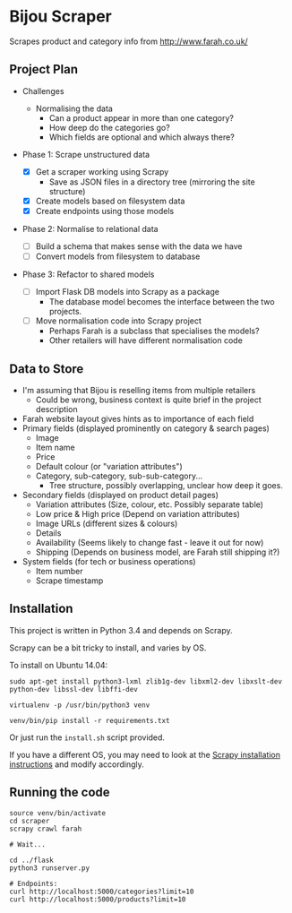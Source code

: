 Bijou Scraper
=============
Scrapes product and category info from http://www.farah.co.uk/


Project Plan
------------
- Challenges
  - Normalising the data
    - Can a product appear in more than one category?
    - How deep do the categories go?
    - Which fields are optional and which always there?

- Phase 1: Scrape unstructured data
  - [x] Get a scraper working using Scrapy
    - Save as JSON files in a directory tree (mirroring the site structure)
  - [x] Create models based on filesystem data
  - [x] Create endpoints using those models

- Phase 2: Normalise to relational data
  - [ ] Build a schema that makes sense with the data we have
  - [ ] Convert models from filesystem to database

- Phase 3: Refactor to shared models
  - [ ] Import Flask DB models into Scrapy as a package
    - The database model becomes the interface between the two projects.
  - [ ] Move normalisation code into Scrapy project
    - Perhaps Farah is a subclass that specialises the models?
    - Other retailers will have different normalisation code


Data to Store
-------------
- I'm assuming that Bijou is reselling items from multiple retailers
  - Could be wrong, business context is quite brief in the project description
- Farah website layout gives hints as to importance of each field
- Primary fields (displayed prominently on category & search pages)
  - Image
  - Item name
  - Price
  - Default colour (or "variation attributes")
  - Category, sub-category, sub-sub-category...
    - Tree structure, possibly overlapping, unclear how deep it goes.
- Secondary fields (displayed on product detail pages)
  - Variation attributes (Size, colour, etc. Possibly separate table)
  - Low price & High price (Depend on variation attributes)
  - Image URLs (different sizes & colours)
  - Details
  - Availability (Seems likely to change fast - leave it out for now)
  - Shipping (Depends on business model, are Farah still shipping it?)
- System fields (for tech or business operations)
  - Item number
  - Scrape timestamp


Installation
------------
This project is written in Python 3.4 and depends on Scrapy.

Scrapy can be a bit tricky to install, and varies by OS.

To install on Ubuntu 14.04:
```
sudo apt-get install python3-lxml zlib1g-dev libxml2-dev libxslt-dev python-dev libssl-dev libffi-dev

virtualenv -p /usr/bin/python3 venv

venv/bin/pip install -r requirements.txt
```

Or just run the `install.sh` script provided.

If you have a different OS, you may need to look at the
[Scrapy installation instructions](https://doc.scrapy.org/en/latest/intro/install.html) and modify accordingly.


Running the code
----------------

```
source venv/bin/activate
cd scraper
scrapy crawl farah

# Wait...

cd ../flask
python3 runserver.py

# Endpoints:
curl http://localhost:5000/categories?limit=10
curl http://localhost:5000/products?limit=10

```
